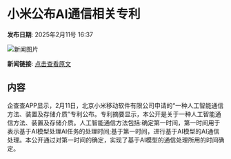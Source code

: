 # 小米公布AI通信相关专利

**发布日期**: 2025年2月11号 16:37

![新闻图片](https://upload.chinaz.com/2025/0211/6387488864077813585403895.png)

**新闻链接**: [点击查看原文](https://www.aibase.com/zh/news/15264)

## 内容

企查查APP显示，2月11日，北京小米移动软件有限公司申请的“一种人工智能通信方法、装置及存储介质”专利公布。专利摘要显示，本公开是关于一种人工智能通信方法、装置及存储介质。人工智能通信方法包括:确定第一时间，第一时间用于表示基于AI模型处理AI任务的处理时间;基于第一时间，进行基于AI模型的AI通信处理。本公开通过对第一时间的确定，实现了基于AI模型的通信处理所用的时间确定。
